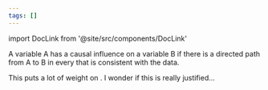 ```yaml
---
tags: []
---
```


import DocLink from '@site/src/components/DocLink'

A variable A has a causal influence on a variable B if there is a directed path from A to B in every <DocLink to="minimality | minimal"/> <DocLink to="causal structure"/> that is consistent with the data.

This puts a lot of weight on <DocLink to="minimality"/>. I wonder if this is really justified...